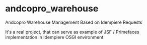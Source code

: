 # andcopro_warehouse
Andcopro Warehouse Management Based on Idempiere Requests


It's a real project, that can serve as example of JSF / Primefaces implementation in Idempiere OSGI environment
